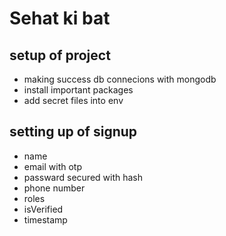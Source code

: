 # Sehat ki bat
## setup of project 
- making success db connecions with mongodb
- install important packages
- add secret files into env

## setting up of signup
- name
- email with otp 
- passward secured with hash
- phone number
- roles 
- isVerified
- timestamp